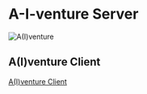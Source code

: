 # A-I-venture Server

![A(I)venture](https://dalle-image-storage.s3.amazonaws.com/1713398870151.jpeg)

## A(I)venture Client

[A(I)venture Client](https://github.com/JordanYamada/A-I-dventure-Client)
